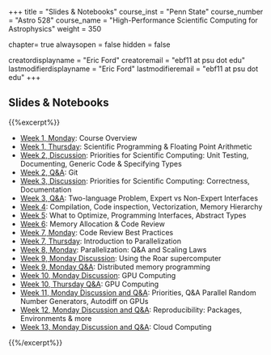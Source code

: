 +++
title = "Slides & Notebooks"
course_inst = "Penn State"
course_number = "Astro 528"
course_name = "High-Performance Scientific Computing for Astrophysics"
weight = 350

chapter= true
alwaysopen = false
hidden = false

creatordisplayname = "Eric Ford"
creatoremail = "ebf11 at psu dot edu"
lastmodifierdisplayname = "Eric Ford"
lastmodifieremail = "ebf11 at psu dot edu"
+++

## Slides & Notebooks
{{%excerpt%}}
- [Week 1, Monday](/lessons/week1/course_overview):  Course Overview
- [Week 1, Thursday](https://psuastro528.github.io/Notes-Fall2021/week1.html):  Scientific Programming & Floating Point Arithmetic
- [Week 2, Discussion](https://psuastro528.github.io/Notes-Fall2021/week2/week2_discuss.html):  Priorities for Scientific Computing: Unit Testing, Documenting, Generic Code & Specifying Types
- [Week 2, Q&A](https://psuastro528.github.io/Notes-Fall2021/week2/week2_qa.html):  Git
- [Week 3, Discussion](https://psuastro528.github.io/Notes-Fall2021/week3/week3_discuss.html):  Priorities for Scientific Computing: Correctness, Documentation
- [Week 3, Q&A](https://psuastro528.github.io/Notes-Fall2021/week3/week3_qa.html): Two-language Problem, Expert vs Non-Expert Interfaces
- [Week 4](https://psuastro528.github.io/Notes-Fall2021/week4/week4_qa.html): Compilation, Code inspection, Vectorization, Memory Hierarchy
- [Week 5](https://psuastro528.github.io/Notes-Fall2021/week5.html): What to Optimize, Programming Interfaces, Abstract Types
- [Week 6](https://psuastro528.github.io/Notes-Fall2021/week6/week6_discuss.html):  Memory Allocation & Code Review
- [Week 7, Monday](https://psuastro528.github.io/Notes-Fall2021/week7/week7_codereview.html):  Code Review Best Practices
- [Week 7, Thursday](https://psuastro528.github.io/Notes-Fall2021/week6/week7_parallel.html):  Introduction to Parallelization
- [Week 8, Monday](https://psuastro528.github.io/Notes-Fall2021/week8/week8.html):  Parallelization: Q&A and Scaling Laws
- [Week 9, Monday Discussion](https://psuastro528.github.io/Notes-Fall2021/week9/week9_discuss.html):  Using the Roar supercomputer
- [Week 9, Monday Q&A](https://psuastro528.github.io/Notes-Fall2021/week9/week9_discuss.html):  Distributed memory programming
- [Week 10, Monday Discussion](https://psuastro528.github.io/Notes-Fall2021/week10/week10_discuss.html):  GPU Computing
- [Week 10, Thursday Q&A](https://psuastro528.github.io/Notes-Fall2021/week10/week10_qa.html):  GPU Computing
- [Week 11, Monday Discussion and Q&A](https://psuastro528.github.io/Notes-Fall2021/week11/week11.html):  Priorities, Q&A Parallel Random Number Generators, Autodiff on GPUs
- [Week 12, Monday Discussion and Q&A](https://psuastro528.github.io/Notes-Fall2021/week12/week12.html):  Reproducibility:  Packages, Environments & more
- [Week 13, Monday Discussion and Q&A](https://psuastro528.github.io/Notes-Fall2021/week13/week13.html):  Cloud Computing

{{%/excerpt%}}
